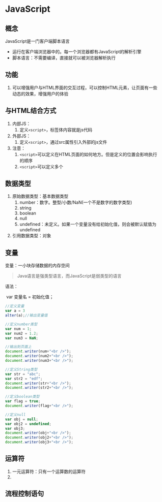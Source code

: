 # JavaScript

## 概念

JavaScript是一门客户端脚本语言

- 运行在客户端浏览器中的。每一个浏览器都有JavaScript的解析引擎
- 脚本语言：不需要编译，直接就可以被浏览器解析执行

## 功能

1. 可以增强用户与HTML界面的交互过程，可以控制HTML元素，让页面有一些动态的效果，增强用户的体验

## 与HTML结合方式

1. 内部JS：
    1. 定义`<script>`，标签体内容就是js代码
2. 外部JS：
    1. 定义`<script>`，通过src属性引入外部的js文件
3. 注意：
    1. `<script>`可以定义在HTML页面的如何地方。但是定义的位置会影响执行的顺序
    2. `<script>`可以定义多个

## 数据类型

1. 原始数据类型：基本数据类型
    1. number：数字。整型/小数/NaN(一个不是数字的数字类型)
    2. string
    3. boolean
    4. null
    5. undefined：未定义。如果一个变量没有给初始化值，则会被默认赋值为undefined
2. 引用数据类型：对象

## 变量

变量：一小块存储数据的内存空间

> Java语言是强类型语言，而JavaScript是弱类型的语言

语法：

​	  var 变量名 = 初始化值；

```javascript
//定义变量
var a = 3
alter(a);//输出变量值
```

```javascript
//定义number类型
var num = 1;
var num2 = 1.2;
var num3 = NaN;

//输出到页面上
document.writer(num+"<br />");
document.writer(num2+"<br />");
document.writer(num3+"<br />");

//定义String类型
var str = "abc";
var str2 = "edf";
document.writer(str+"<br />");
document.writer(str2+"<br />");

//定义boolean类型
var flag = true;
document.writer(flag+"<br />");

//定义null
var obj = null;
var obj2 = undefined;
var obj3;
document.writer(obj+"<br />");
document.writer(obj2+"<br />");
document.writer(obj3+"<br />");
```

## 运算符

1. 一元运算符：只有一个运算数的运算符
2. 

## 流程控制语句



